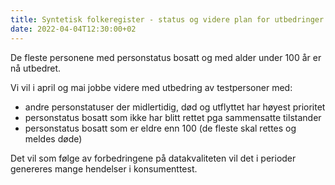 ```yaml
---
title: Syntetisk folkeregister - status og videre plan for utbedringer
date: 2022-04-04T12:30:00+02
---
```


De fleste personene med personstatus bosatt og med alder under 100 år er nå utbedret.

Vi vil i april og mai jobbe videre med utbedring av testpersoner med:
* andre personstatuser der midlertidig, død og utflyttet har høyest prioritet
* personstatus bosatt som ikke har blitt rettet pga sammensatte tilstander
* personstatus bosatt som er eldre enn 100 (de fleste skal rettes og meldes døde)

Det vil som følge av forbedringene på datakvaliteten vil det i perioder genereres mange hendelser i konsumenttest.

